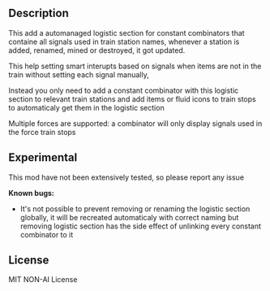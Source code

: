 ## Description

This add a automanaged logistic section for constant combinators that containe all signals used in train station names, whenever a station is added, renamed, mined or destroyed, it got updated.

This help setting smart interupts based on signals when items are not in the train
without setting each signal manually, 

Instead you only need to add a constant combinator with this logistic section to relevant train stations and add items or fluid icons to train stops to automaticaly get them in the logistic section

Multiple forces are supported: a combinator will only display signals used in the force train stops

## Experimental

This mod have not been extensively tested, so please report any issue

**Known bugs:**
- It's not possible to prevent removing or renaming the logistic section globally, 
it will be recreated automaticaly with correct naming but removing logistic section has the side effect of unlinking every constant combinator to it

## License

MIT NON-AI License
